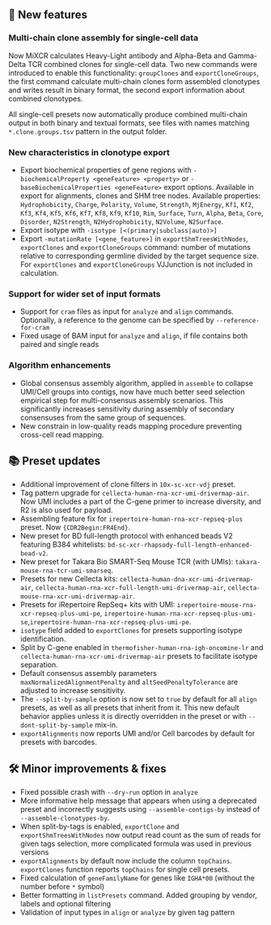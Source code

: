 ## 🚀  New features

### Multi-chain clone assembly for single-cell data

Now MiXCR calculates Heavy-Light antibody and Alpha-Beta and Gamma-Delta TCR combined clones for single-cell data. Two new commands were introduced to enable this functionality: `groupClones` and `exportCloneGroups`, the first command calculate multi-chain clones form assembled clonotypes and writes result in binary format, the second export information about combined clonotypes.

All single-cell presets now automatically produce combined multi-chain output in both binary and textual formats, see files with names matching `*.clone.groups.tsv` pattern in the output folder.  

### New characteristics in clonotype export

- Export biochemical properties of gene regions with `-biochemicalProperty <geneFeature> <property>` or `-baseBiochemicalProperties <geneFeature>` export options. Available in export for alignments, clones and SHM tree nodes. Available properties: `Hydrophobicity`, `Charge`, `Polarity`, `Volume`, `Strength`, `MjEnergy`, `Kf1`, `Kf2`, `Kf3`, `Kf4`, `Kf5`, `Kf6`, `Kf7`, `Kf8`, `Kf9`, `Kf10`, `Rim`, `Surface`, `Turn`, `Alpha`, `Beta`, `Core`, `Disorder`, `N2Strength`, `N2Hydrophobicity`, `N2Volume`, `N2Surface`.
- Export isotype with `-isotype [<(primary|subclass|auto)>]`
- Export `-mutationRate [<gene_feature>]` in `exportShmTreesWithNodes`, `exportClones` and `exportCloneGroups` command:
  number of mutations relative to corresponding germline divided by the target sequence size. For `exportClones`
  and `exportCloneGroups` VJJunction is not included in calculation.

### Support for wider set of input formats
 
- Support for `cram` files as input for `analyze` and `align` commands. Optionally, a reference to the genome can be specified by `--reference-for-cram`
- Fixed usage of BAM input for `analyze` and `align`, if file contains both paired and single reads

### Algorithm enhancements

- Global consensus assembly algorithm, applied in `assemble` to collapse UMI/Cell groups into contigs, now have much better seed selection empirical step for multi-consensus assembly scenarios. This significantly increases sensitivity during assembly of secondary consensuses from the same group of sequences.
- New constrain in low-quality reads mapping procedure preventing cross-cell read mapping.

## 📚  Preset updates

- Additional improvement of clone filters in `10x-sc-xcr-vdj` preset.
- Tag pattern upgrade for `cellecta-human-rna-xcr-umi-drivermap-air`. Now UMI includes a part of the C-gene primer to increase diversity, and R2 is also used for payload.
- Assembling feature fix for `irepertoire-human-rna-xcr-repseq-plus` preset. Now `{CDR2Begin:FR4End}`.
- New preset for BD full-length protocol with enhanced beads V2 featuring B384 whitelists: `bd-sc-xcr-rhapsody-full-length-enhanced-bead-v2`.
- New preset for Takara Bio SMART-Seq Mouse TCR (with UMIs): `takara-mouse-rna-tcr-umi-smarseq`.
- Presets for new Cellecta kits: `cellecta-human-dna-xcr-umi-drivermap-air`, `cellecta-human-rna-xcr-full-length-umi-drivermap-air`, `cellecta-mouse-rna-xcr-umi-drivermap-air`.
- Presets for iRepertoire RepSeq+ kits with UMI: `irepertoire-mouse-rna-xcr-repseq-plus-umi-pe`, `irepertoire-human-rna-xcr-repseq-plus-umi-se`,`irepertoire-human-rna-xcr-repseq-plus-umi-pe`.
- `isotype` field added to `exportClones` for presets supporting isotype identification.
- Split by C-gene enabled in `thermofisher-human-rna-igh-oncomine-lr` and `cellecta-human-rna-xcr-umi-drivermap-air` presets to facilitate isotype separation.
- Default consensus assembly parameters `maxNormalizedAlignmentPenalty` and `altSeedPenaltyTolerance` are adjusted to increase sensitivity.
- The `--split-by-sample` option is now set to `true` by default for all `align` presets, as well as all presets that inherit from it. This new default behavior applies unless it is directly overridden in the preset or with `--dont-split-by-sample` mix-in.
- `exportAlignments` now reports UMI and/or Cell barcodes by default for presets with barcodes.

## 🛠️  Minor improvements & fixes

- Fixed possible crash with `--dry-run` option in `analyze`
- More informative help message that appears when using a deprecated preset and incorrectly suggests using `--assemble-contigs-by` instead of `--assemble-clonotypes-by`.
- When split-by-tags is enabled, `exportClone` and `exportShmTreesWithNodes` now output read count as the sum of reads for given tags selection, more complicated formula was used in previous versions
- `exportAlignments` by default now include the column `topChains`. `exportClones` function reports `topChains` for single cell presets.
- Fixed calculation of `geneFamilyName` for genes like `IGHA*00` (without the number before `*` symbol)
- Better formatting in `listPresets` command. Added grouping by vendor, labels and optional filtering
- Validation of input types in `align` or `analyze` by given tag pattern
